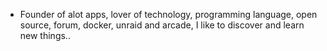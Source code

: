 - Founder of alot apps, lover of technology, programming language, open source, forum, docker, unraid and arcade, I like to discover and learn new things..
  <br>
























































































































































































































































































































































































